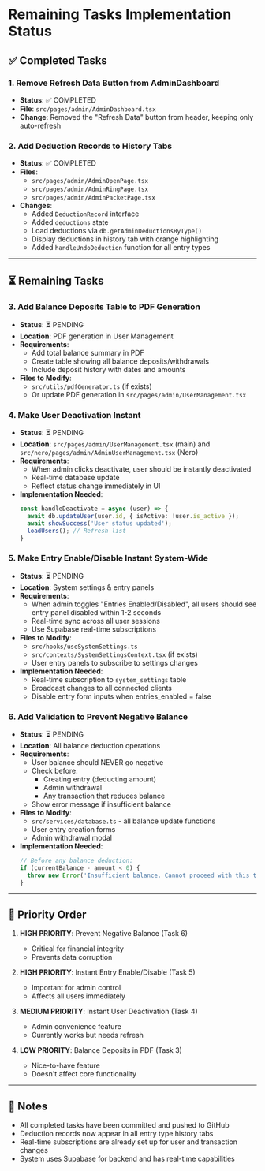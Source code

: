 # Remaining Tasks Implementation Status

## ✅ Completed Tasks

### 1. Remove Refresh Data Button from AdminDashboard
- **Status**: ✅ COMPLETED
- **File**: `src/pages/admin/AdminDashboard.tsx`
- **Change**: Removed the "Refresh Data" button from header, keeping only auto-refresh

### 2. Add Deduction Records to History Tabs
- **Status**: ✅ COMPLETED
- **Files**: 
  - `src/pages/admin/AdminOpenPage.tsx`
  - `src/pages/admin/AdminRingPage.tsx`
  - `src/pages/admin/AdminPacketPage.tsx`
- **Changes**:
  - Added `DeductionRecord` interface
  - Added `deductions` state
  - Load deductions via `db.getAdminDeductionsByType()`
  - Display deductions in history tab with orange highlighting
  - Added `handleUndoDeduction` function for all entry types

---

## ⏳ Remaining Tasks

### 3. Add Balance Deposits Table to PDF Generation
- **Status**: ⏳ PENDING
- **Location**: PDF generation in User Management
- **Requirements**:
  - Add total balance summary in PDF
  - Create table showing all balance deposits/withdrawals
  - Include deposit history with dates and amounts
- **Files to Modify**:
  - `src/utils/pdfGenerator.ts` (if exists)
  - Or update PDF generation in `src/pages/admin/UserManagement.tsx`

### 4. Make User Deactivation Instant
- **Status**: ⏳ PENDING  
- **Location**: `src/pages/admin/UserManagement.tsx` (main) and `src/nero/pages/admin/AdminUserManagement.tsx` (Nero)
- **Requirements**:
  - When admin clicks deactivate, user should be instantly deactivated
  - Real-time database update
  - Reflect status change immediately in UI
- **Implementation Needed**:
  ```typescript
  const handleDeactivate = async (user) => {
    await db.updateUser(user.id, { isActive: !user.is_active });
    await showSuccess('User status updated');
    loadUsers(); // Refresh list
  }
  ```

### 5. Make Entry Enable/Disable Instant System-Wide
- **Status**: ⏳ PENDING
- **Location**: System settings & entry panels
- **Requirements**:
  - When admin toggles "Entries Enabled/Disabled", all users should see entry panel disabled within 1-2 seconds
  - Real-time sync across all user sessions
  - Use Supabase real-time subscriptions
- **Files to Modify**:
  - `src/hooks/useSystemSettings.ts`
  - `src/contexts/SystemSettingsContext.tsx` (if exists)
  - User entry panels to subscribe to settings changes
- **Implementation Needed**:
  - Real-time subscription to `system_settings` table
  - Broadcast changes to all connected clients
  - Disable entry form inputs when entries_enabled = false

### 6. Add Validation to Prevent Negative Balance
- **Status**: ⏳ PENDING
- **Location**: All balance deduction operations
- **Requirements**:
  - User balance should NEVER go negative
  - Check before:
    - Creating entry (deducting amount)
    - Admin withdrawal
    - Any transaction that reduces balance
  - Show error message if insufficient balance
- **Files to Modify**:
  - `src/services/database.ts` - all balance update functions
  - User entry creation forms
  - Admin withdrawal modal
- **Implementation Needed**:
  ```typescript
  // Before any balance deduction:
  if (currentBalance - amount < 0) {
    throw new Error('Insufficient balance. Cannot proceed with this transaction.');
  }
  ```

---

## 🎯 Priority Order

1. **HIGH PRIORITY**: Prevent Negative Balance (Task 6)
   - Critical for financial integrity
   - Prevents data corruption

2. **HIGH PRIORITY**: Instant Entry Enable/Disable (Task 5)
   - Important for admin control
   - Affects all users immediately

3. **MEDIUM PRIORITY**: Instant User Deactivation (Task 4)
   - Admin convenience feature
   - Currently works but needs refresh

4. **LOW PRIORITY**: Balance Deposits in PDF (Task 3)
   - Nice-to-have feature
   - Doesn't affect core functionality

---

## 📌 Notes

- All completed tasks have been committed and pushed to GitHub
- Deduction records now appear in all entry type history tabs
- Real-time subscriptions are already set up for user and transaction changes
- System uses Supabase for backend and has real-time capabilities


